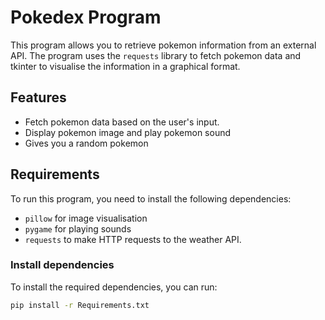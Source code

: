 # Pokedex Program
This program allows you to retrieve pokemon information from an external API. The program uses the `requests` library to fetch pokemon data and tkinter to visualise the information in a graphical format.

## Features
- Fetch pokemon data based on the user's input.
- Display pokemon image and play pokemon sound
- Gives you a random pokemon

## Requirements
To run this program, you need to install the following dependencies:

- `pillow` for image visualisation
- `pygame` for playing sounds
- `requests` to make HTTP requests to the weather API.

### Install dependencies
To install the required dependencies, you can run:

```bash
pip install -r Requirements.txt